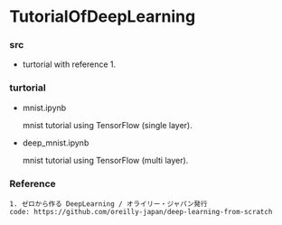 # TutorialOfDeepLearning


### src
* turtorial with reference 1.

### turtorial
* mnist.ipynb

   mnist tutorial using TensorFlow (single layer).

* deep_mnist.ipynb

	mnist tutorial using TensorFlow (multi layer).

### Reference
```
1. ゼロから作る DeepLearning / オライリー・ジャパン発行
code: https://github.com/oreilly-japan/deep-learning-from-scratch
```
